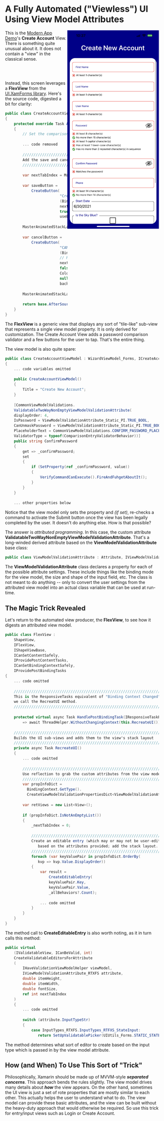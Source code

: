 # A Fully Automated ("Viewless") UI<BR/> Using View Model Attributes

<img src="https://github.com/marcusts/Com.MarcusTS.ModernAppDemo/blob/main/ModernAppDemo/images/create_account_screen.jpg" width="300" align="right" />

This is the [Modern App Demo](https://github.com/marcusts/Com.MarcusTS.ModernAppDemo)'s **Create Account** View.  There is something quite unusual about it.  It does not contain a "view" in the classical sense.

<BR/>
<BR/>

Instead, this screen leverages a **FlexView** from the [UI.XamForms library](https://github.com/marcusts/Com.MarcusTS.UI.XamForms). Here's the source code, digested a bit for clarity:

``` csharp
public class CreateAccountView : FlexView, ICreateAccountView
{
    protected override Task AfterSourceViewsLoaded()
    {
        // Set the comparison validator form the password
        
        ... code removed

        ///////////////////////////////////////////////////////////////////////////////
        Add the save and cancel buttons
        ///////////////////////////////////////////////////////////////////////////////

        var nextTabIndex = MasterAnimatedStackLayoutAsView.SourceViews.Count;
         
        var saveButton =
            CreateButton(
                         "Create Account", 
                         (BindingContext as IWizardViewModel_Forms)?.NextCommand, 
                         nextTabIndex++, 
                         true,
                         useExtraTopSpace:true);

        MasterAnimatedStackLayoutAsView.SourceViews.Add(saveButton as View);

        var cancelButton =
            CreateButton(
                         "CANCEL".Expanded(), 
                         (BindingContext as IWizardViewModel_Forms)?.CancelCommand, 
                         // ReSharper disable once RedundantAssignment
                         nextTabIndex++,
                         false,
                         Color.Red, 
                         null, 
                         backColor:Color.Transparent);

        MasterAnimatedStackLayoutAsView.SourceViews.Add(cancelButton as View);

        return base.AfterSourceViewsLoaded();
    }
}
```

The **FlexView** is a generic view that displays any sort of "tile-like" sub-view that represents a single view model property.  It is only derived for customization. The Create Account View adds a password comparison validator and a few buttons for the user to tap.  That's the entire thing.

The view model is also quite spare:

``` csharp
public class CreateAccountViewModel : WizardViewModel_Forms, ICreateAccountViewModel
{
    ... code variables omitted
    
    public CreateAccountViewModel()
    {
        Title = "Create New Account";
    }
    
    [CommonViewModelValidations.
    ValidatableTwoWayNonEmptyViewModelValidationAttribute(
    displayOrder: 4, 
    IsPassword = ViewModelValidationAttribute_Static_PI.TRUE_BOOL,
    CanUnmaskPassword = ViewModelValidationAttribute_Static_PI.TRUE_BOOL,
    PlaceholderText = CommonViewModelValidations.CONFIRM_PASSWORD_PLACEHOLDER_TEXT,
    ValidatorType = typeof(ComparisonEntryValidatorBehavior))]
    public string ConfirmPassword
    {
        get => _confirmPassword;
        set
        {
            if (SetProperty(ref _confirmPassword, value))
            {
                VerifyCommandCanExecute().FireAndFuhgetAboutIt();
            }
        }
    }
    
    ... other properties below
```

Notice that the view model  only sets the property and *(if set)*, re-checks a command to activate the Submit button once the view has been legally completed by the user.  It doesn't do anything else.  How is that possible?

The answer is *attributed programming*.  In this case, the custom attribute **ValidatableTwoWayNonEmptyViewModelValidationAttribute**. That's a long-winded derived attribute based on the **ViewModelValidationAttribute** base class:

``` csharp
public class ViewModelValidationAttribute : Attribute, IViewModelValidationAttribute
```

The **ViewModelValidationAttribute** class declares a property for each of the possible attribute settings.  These include things like the binding mode for the view model, the size and shape of the input field, etc.  The class is not meant to do anything -- only to convert the user settings from the attributed view model into an actual class variable that can be used at run-time.

## The Magic Trick Revealed

Let's return to the automated view producer, the **FlexView**, to see how it digests an attributed view model.

``` csharp
public class FlexView : 
    ShapeView, 
    IFlexView, 
    IShapeViewBase, 
    ICanSetContentSafely, 
    IProvidePostContentTasks, 
    ICanSetBindingContextSafely, 
    IProvidePostBindingTasks
{
    ... code omitted

    ///////////////////////////////////////////////////////////////////////////////
    This is the ResponsiveTasks equivalent of "Binding Context Changed" -- 
    we call the RecreatUI method.
    ///////////////////////////////////////////////////////////////////////////////
    
    protected virtual async Task HandlePostBindingTask(IResponsiveTaskParams paramdict)
        => await ThreadHelper.WithoutChangingContext(this.RecreateUI());
    
    ///////////////////////////////////////////////////////////////////////////////
    Builds the UI sub-views and adds them to the view's stack layout
    ///////////////////////////////////////////////////////////////////////////////
    private async Task RecreateUI()
    {
        ... code omitted
        
        ///////////////////////////////////////////////////////////////////////////
        Use reflection to grab the custom attributes from the view model
        ///////////////////////////////////////////////////////////////////////////
        var propInfoDict =
          BindingContext.GetType().
          CreateViewModelValidationPropertiesDict<ViewModelValidationAttribute_RTXFS>();

        var retViews = new List<View>();

        if (propInfoDict.IsNotAnEmptyList())
        {
            _nextTabIndex = 0;
            
            ////////////////////////////////////////////////////////////////////
            Create an editable entry (which may or may not be user-editable)
               based on the attributes provided; add the stack layout.
            ////////////////////////////////////////////////////////////////////
            foreach (var keyValuePair in propInfoDict.OrderBy(
               kvp => kvp.Value.DisplayOrder))
            {
                var result =
                    CreateEditableEntry(
                    keyValuePair.Key, 
                    keyValuePair.Value, 
                    _allBehaviors?.Count);
                  
                ... code omitted
            }
        }      
    }
}
```

The method call to **CreateEditableEntry** is also worth noting, as it in turn calls this method:

``` csharp
public virtual 
    (IValidatableView, ICanBeValid, int) 
    CreateValidatableEditorsForAttribute
    (
        IHaveValidationViewModelHelper viewModel,
        IViewModelValidationAttribute_RTXFS attribute,
        double itemHeight,
        double itemWidth,
        double fontSize,
        ref int nextTabIndex
    )
    {
        ... code omitted
    
        switch (attribute.InputTypeStr)
        {
            case InputTypes_RTXFS.InputTypes_RTFXS_StateInput:
               return SetUpValidatablePicker(UIUtils_Forms.STATIC_STATES, nextTabIndex);
```

The method determines what sort of editor to create based on the input type which is passed in by the view model attribute.

## How (and When) To Use This Sort of "Trick"

Philosophically, Xamarin should be made up of MVVM-style ***separated concerns***.  This approach bends the rules slightly. The view model drives many details about ***how*** the view appears. On the other hand, sometimes the UI view is just a set of rote properties that are mostly similar to each other.  This actually helps the user to understand what to do.  The view model can provide these basic attributes, and the view can be built without the heavy-duty approach that would otherwise be required.  So use this trick for entry/input views such as Login or Create Account.











